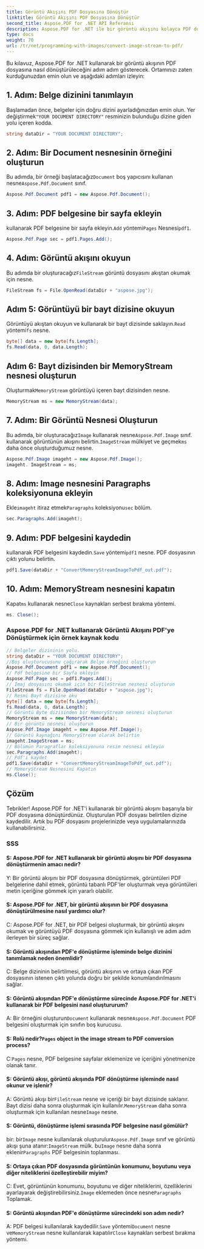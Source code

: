```yaml
---
title: Görüntü Akışını PDF Dosyasına Dönüştür
linktitle: Görüntü Akışını PDF Dosyasına Dönüştür
second_title: Aspose.PDF for .NET API Referansı
description: Aspose.PDF for .NET ile bir görüntü akışını kolayca PDF dosyasına dönüştürün.
type: docs
weight: 70
url: /tr/net/programming-with-images/convert-image-stream-to-pdf/
---
```

Bu kılavuz, Aspose.PDF for .NET kullanarak bir görüntü akışının PDF dosyasına nasıl dönüştürüleceğini adım adım gösterecek. Ortamınızı zaten kurduğunuzdan emin olun ve aşağıdaki adımları izleyin:

## 1. Adım: Belge dizinini tanımlayın

 Başlamadan önce, belgeler için doğru dizini ayarladığınızdan emin olun. Yer değiştirmek`"YOUR DOCUMENT DIRECTORY"` resminizin bulunduğu dizine giden yolu içeren kodda.

```csharp
string dataDir = "YOUR DOCUMENT DIRECTORY";
```

## 2. Adım: Bir Document nesnesinin örneğini oluşturun

 Bu adımda, bir örneği başlatacağız`Document` boş yapıcısını kullanan nesne`Aspose.Pdf.Document` sınıf.

```csharp
Aspose.Pdf.Document pdf1 = new Aspose.Pdf.Document();
```

## 3. Adım: PDF belgesine bir sayfa ekleyin

 kullanarak PDF belgesine bir sayfa ekleyin.`Add` yöntemi`Pages` Nesnesi`pdf1`.

```csharp
Aspose.Pdf.Page sec = pdf1.Pages.Add();
```

## 4. Adım: Görüntü akışını okuyun

 Bu adımda bir oluşturacağız`FileStream` görüntü dosyasını akıştan okumak için nesne.

```csharp
FileStream fs = File.OpenRead(dataDir + "aspose.jpg");
```

## Adım 5: Görüntüyü bir bayt dizisine okuyun

 Görüntüyü akıştan okuyun ve kullanarak bir bayt dizisinde saklayın.`Read` yöntemi`fs` nesne.

```csharp
byte[] data = new byte[fs.Length];
fs.Read(data, 0, data.Length);
```

## Adım 6: Bayt dizisinden bir MemoryStream nesnesi oluşturun

 Oluşturmak`MemoryStream` görüntüyü içeren bayt dizisinden nesne.

```csharp
MemoryStream ms = new MemoryStream(data);
```

## 7. Adım: Bir Görüntü Nesnesi Oluşturun

 Bu adımda, bir oluşturacağız`Image` kullanarak nesne`Aspose.Pdf.Image` sınıf. kullanarak görüntünün akışını belirtin.`ImageStream` mülkiyet ve geçmek`ms` daha önce oluşturduğumuz nesne.

```csharp
Aspose.Pdf.Image imageht = new Aspose.Pdf.Image();
imageht. ImageStream = ms;
```

## 8. Adım: Image nesnesini Paragraphs koleksiyonuna ekleyin

 Ekle`imageht` itiraz etmek`Paragraphs` koleksiyonu`sec` bölüm.

```csharp
sec.Paragraphs.Add(imageht);
```

## 9. Adım: PDF belgesini kaydedin

 kullanarak PDF belgesini kaydedin.`Save` yöntemi`pdf1` nesne. PDF dosyasının çıktı yolunu belirtin.

```csharp
pdf1.Save(dataDir + "ConvertMemoryStreamImageToPdf_out.pdf");
```

## 10. Adım: MemoryStream nesnesini kapatın

 Kapat`ms` kullanarak nesne`Close` kaynakları serbest bırakma yöntemi.

```csharp
ms. Close();
```

### Aspose.PDF for .NET kullanarak Görüntü Akışını PDF'ye Dönüştürmek için örnek kaynak kodu 
```csharp
// Belgeler dizininin yolu.
string dataDir = "YOUR DOCUMENT DIRECTORY";
//Boş oluşturucusunu çağırarak Belge örneğini oluşturun
Aspose.Pdf.Document pdf1 = new Aspose.Pdf.Document();
// Pdf belgesine bir Sayfa ekleyin
Aspose.Pdf.Page sec = pdf1.Pages.Add();
// İmaj dosyasını okumak için bir FileStream nesnesi oluşturun
FileStream fs = File.OpenRead(dataDir + "aspose.jpg");
// Resmi Bayt dizisine oku
byte[] data = new byte[fs.Length];
fs.Read(data, 0, data.Length);
// Görüntü Byte dizisinden bir MemoryStream nesnesi oluşturun
MemoryStream ms = new MemoryStream(data);
// Bir görüntü nesnesi oluşturun
Aspose.Pdf.Image imageht = new Aspose.Pdf.Image();
// Görüntü kaynağını MemoryStream olarak belirtin
imageht.ImageStream = ms;
// Bölümün Paragraflar koleksiyonuna resim nesnesi ekleyin
sec.Paragraphs.Add(imageht);
// Pdf'i kaydet
pdf1.Save(dataDir + "ConvertMemoryStreamImageToPdf_out.pdf");
// MemoryStream Nesnesini Kapatın
ms.Close();
```

## Çözüm

Tebrikler! Aspose.PDF for .NET'i kullanarak bir görüntü akışını başarıyla bir PDF dosyasına dönüştürdünüz. Oluşturulan PDF dosyası belirtilen dizine kaydedilir. Artık bu PDF dosyasını projelerinizde veya uygulamalarınızda kullanabilirsiniz.

### SSS

#### S: Aspose.PDF for .NET kullanarak bir görüntü akışını bir PDF dosyasına dönüştürmenin amacı nedir?

Y: Bir görüntü akışını bir PDF dosyasına dönüştürmek, görüntüleri PDF belgelerine dahil etmek, görüntü tabanlı PDF'ler oluşturmak veya görüntüleri metin içeriğine gömmek için yararlı olabilir.

#### S: Aspose.PDF for .NET, bir görüntü akışının bir PDF dosyasına dönüştürülmesine nasıl yardımcı olur?

C: Aspose.PDF for .NET, bir PDF belgesi oluşturmak, bir görüntü akışını okumak ve görüntüyü PDF dosyasına gömmek için kullanışlı ve adım adım ilerleyen bir süreç sağlar.

#### S: Görüntü akışından PDF'e dönüştürme işleminde belge dizinini tanımlamak neden önemlidir?

C: Belge dizininin belirtilmesi, görüntü akışının ve ortaya çıkan PDF dosyasının istenen çıktı yolunda doğru bir şekilde konumlandırılmasını sağlar.

#### S: Görüntü akışından PDF'e dönüştürme sürecinde Aspose.PDF for .NET'i kullanarak bir PDF belgesini nasıl oluştururum?

 A: Bir örneğini oluşturun`Document` kullanarak nesne`Aspose.Pdf.Document` PDF belgesini oluşturmak için sınıfın boş kurucusu.

####  S: Rolü nedir?`Pages` object in the image stream to PDF conversion process?

 C:`Pages` nesne, PDF belgesine sayfalar eklemenize ve içeriğini yönetmenize olanak tanır.

#### S: Görüntü akışı, görüntü akışında PDF dönüştürme işleminde nasıl okunur ve işlenir?

 A: Görüntü akışı bir`FileStream` nesne ve içeriği bir bayt dizisinde saklanır. Bayt dizisi daha sonra oluşturmak için kullanılır.`MemoryStream` daha sonra oluşturmak için kullanılan nesne`Image` nesne.

#### S: Görüntü, dönüştürme işlemi sırasında PDF belgesine nasıl gömülür?

 bir: bir`Image` nesne kullanılarak oluşturulur`Aspose.Pdf.Image` sınıf ve görüntü akışı şuna atanır:`ImageStream` mülk. bu`Image` nesne daha sonra eklenir`Paragraphs` PDF belgesinin toplanması.

#### S: Ortaya çıkan PDF dosyasında görüntünün konumunu, boyutunu veya diğer niteliklerini özelleştirebilir miyim?

 C: Evet, görüntünün konumunu, boyutunu ve diğer niteliklerini, özelliklerini ayarlayarak değiştirebilirsiniz.`Image` eklemeden önce nesne`Paragraphs` Toplamak.

#### S: Görüntü akışından PDF'e dönüştürme sürecindeki son adım nedir?

 A: PDF belgesi kullanılarak kaydedilir.`Save` yöntemi`Document` nesne ve`MemoryStream` nesne kullanılarak kapatılır`Close` kaynakları serbest bırakma yöntemi.